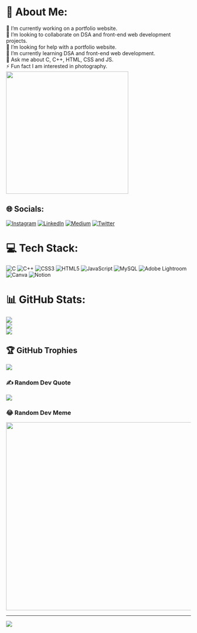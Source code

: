 # 💫 About Me:
🔭 I’m currently working on a portfolio website.<br>👯 I’m looking to collaborate on DSA and front-end web development projects.<br>🤝 I’m looking for help with a portfolio website.<br>🌱 I’m currently learning DSA and front-end web development.<br>💬 Ask me about C, C++, HTML, CSS and JS.<br>⚡ Fun fact I am interested in photography.<br><img src="https://media3.giphy.com/media/L1R1tvI9svkIWwpVYr/giphy.gif?cid=ecf05e47r8j8j60bow2cxm14cewqq7l2djbtzyiy6ceepegq&rid=giphy.gif&ct=g" width="333px"/><br>


## 🌐 Socials:
[![Instagram](https://img.shields.io/badge/Instagram-%23E4405F.svg?logo=Instagram&logoColor=white)](https://instagram.com/plainphoto.eth) [![LinkedIn](https://img.shields.io/badge/LinkedIn-%230077B5.svg?logo=linkedin&logoColor=white)](https://linkedin.com/in/divyanshsagar) [![Medium](https://img.shields.io/badge/Medium-12100E?logo=medium&logoColor=white)](https://medium.com/@divyanshsagar74) [![Twitter](https://img.shields.io/badge/Twitter-%231DA1F2.svg?logo=Twitter&logoColor=white)](https://twitter.com/DivyanshSagar0) 

# 💻 Tech Stack:
![C](https://img.shields.io/badge/c-%2300599C.svg?style=for-the-badge&logo=c&logoColor=white) ![C++](https://img.shields.io/badge/c++-%2300599C.svg?style=for-the-badge&logo=c%2B%2B&logoColor=white) ![CSS3](https://img.shields.io/badge/css3-%231572B6.svg?style=for-the-badge&logo=css3&logoColor=white) ![HTML5](https://img.shields.io/badge/html5-%23E34F26.svg?style=for-the-badge&logo=html5&logoColor=white) ![JavaScript](https://img.shields.io/badge/javascript-%23323330.svg?style=for-the-badge&logo=javascript&logoColor=%23F7DF1E) ![MySQL](https://img.shields.io/badge/mysql-%2300f.svg?style=for-the-badge&logo=mysql&logoColor=white) ![Adobe Lightroom](https://img.shields.io/badge/Adobe%20Lightroom-31A8FF.svg?style=for-the-badge&logo=Adobe%20Lightroom&logoColor=white) ![Canva](https://img.shields.io/badge/Canva-%2300C4CC.svg?style=for-the-badge&logo=Canva&logoColor=white) ![Notion](https://img.shields.io/badge/Notion-%23000000.svg?style=for-the-badge&logo=notion&logoColor=white)
# 📊 GitHub Stats:
![](https://github-readme-stats.vercel.app/api?username=divyanshsagar&theme=dark&hide_border=true&include_all_commits=false&count_private=false)<br/>
![](https://github-readme-streak-stats.herokuapp.com/?user=divyanshsagar&theme=dark&hide_border=true)<br/>
![](https://github-readme-stats.vercel.app/api/top-langs/?username=divyanshsagar&theme=dark&hide_border=true&include_all_commits=false&count_private=false&layout=compact)

## 🏆 GitHub Trophies
![](https://github-profile-trophy.vercel.app/?username=divyanshsagar&theme=onedark&no-frame=true&no-bg=true&margin-w=4)

### ✍️ Random Dev Quote
![](https://quotes-github-readme.vercel.app/api?type=horizontal&theme=dark)

### 😂 Random Dev Meme
<img src="https://random-memer.herokuapp.com/" width="512px"/>

---
[![](https://visitcount.itsvg.in/api?id=divyanshsagar&icon=0&color=12)](https://visitcount.itsvg.in)

<!-- Proudly created with GPRM ( https://gprm.itsvg.in ) -->
